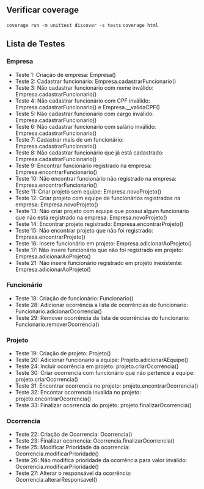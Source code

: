 ## Verificar coverage

`coverage run -m unittest discover -s tests`
`coverage html`

## Lista de Testes

### Empresa
- Teste 1: Criação de empresa: Empresa()
- Teste 2: Cadastrar funcionário: Empresa.cadastrarFuncionario()
- Teste 3: Não cadastrar funcionário com nome inválido: Empresa.cadastrarFuncionario()
- Teste 4: Não cadastrar funcionário com CPF inválido: Empresa.cadastrarFuncionario() e Empresa.\_\_validaCPF()
- Teste 5: Não cadastrar funcionário com cargo inválido: Empresa.cadastrarFuncionario()
- Teste 6: Não cadastrar funcionário com salário inválido: Empresa.cadastrarFuncionario()
- Teste 7: Cadastrar mais de um funcionário: Empresa.cadastrarFuncionario()
- Teste 8: Não cadastrar funcionário que já está cadastrado: Empresa.cadastrarFuncionario()
- Teste 9: Encontrar funcionário registrado na empresa: Empresa.encontrarFuncionario()
- Teste 10: Não encontrar funcionário não registrado na empresa: Empresa.encontrarFuncionario()
- Teste 11: Criar projeto sem equipe: Empresa.novoProjeto()
- Teste 12: Criar projeto com equipe de funcionários registrados na empresa: Empresa.novoProjeto()
- Teste 13: Não criar projeto com equipe que possui algum funcionário que não está registrado na empresa: Empresa.novoProjeto()
- Teste 14: Encontrar projeto registrado: Empresa.encontrarProjeto()
- Teste 15: Não encontrar projeto que não foi registrado: Empresa.encontrarProjeto()
- Teste 16: Insere funcionário em projeto: Empresa.adicionarAoProjeto()
- Teste 17: Não insere funcionário que não foi registrado em projeto: Empresa.adicionarAoProjeto()
- Teste 21: Não insere funcionário registrado em projeto inexistente: Empresa.adicionarAoProjeto()

### Funcionário
- Teste 18: Criação de funcionário: Funcionario()
- Teste 28: Adicionar ocorrência a lista de ocorrências do funcionario: Funcionario.adicionarOcorrencia()
- Teste 29: Remover ocorrência da lista de ocorrências do funcionario: Funcionario.removerOcorrencia()

### Projeto
- Teste 19: Criação de projeto: Projeto()
- Teste 20: Adicionar funcionario a equipe: Projeto.adicionarAEquipe()
- Teste 24: Incluir ocorrência em projeto: projeto.criarOcorrencia()
- Teste 30: Criar ocorrencia com funcionário que não pertence a equipe: projeto.criarOcorrencia()
- Teste 31: Encontrar ocorrencia no projeto: projeto.encontrarOcorrencia()
- Teste 32: Encontar ocorrencia invalida no projeto: projeto.encontrarOcorrencia()
- Teste 33: Finalizar ocorrencia do projeto: projeto.finalizarOcorrencia()

### Ocorrencia
- Teste 22: Criação de Ocorrencia: Ocorrencia()
- Teste 23: Finalizar ocorrencia: Ocorrencia.finalizarOcorrencia()
- Teste 25: Modificar Prioridade da ocorrencia: Ocorrencia.modificarPrioridade()
- Teste 26: Não modifica prioridade da ocorrência para valor inválido: Ocorrencia.modificarPrioridade()
- Teste 27: Alterar o responsável da ocorrência: Ocorrencia.alterarResponsavel()